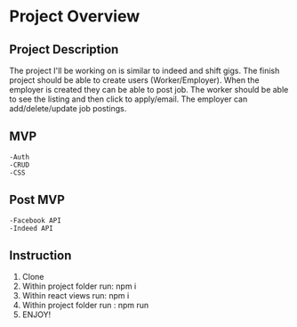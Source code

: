 # Project Overview

## Project Description

The project I'll be working on is similar to indeed and shift gigs. The finish project
should be able to create users (Worker/Employer). When the employer is created they can be able to
post job. The worker should be able to see the listing and then click to
apply/email. The employer can add/delete/update job postings.


## MVP
    -Auth
    -CRUD
    -CSS

## Post MVP
    -Facebook API
    -Indeed API

## Instruction
  1. Clone
  2. Within project folder run: npm i
  3. Within react views run: npm i
  4. Within project folder run : npm run
  5. ENJOY!
